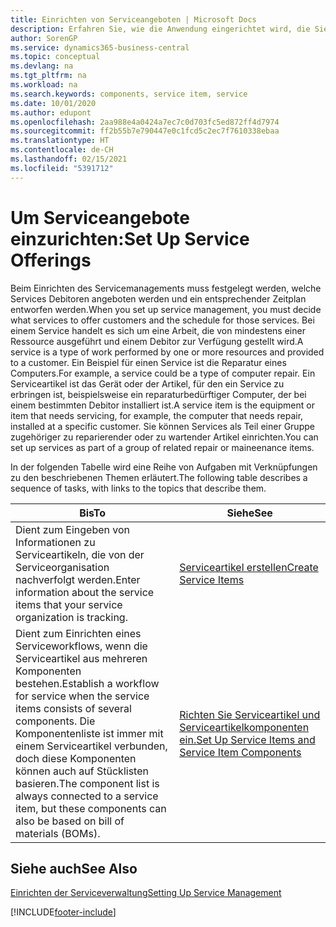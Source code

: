 ```yaml
---
title: Einrichten von Serviceangeboten | Microsoft Docs
description: Erfahren Sie, wie die Anwendung eingerichtet wird, die Sie Ihren Debitoren anbieten.
author: SorenGP
ms.service: dynamics365-business-central
ms.topic: conceptual
ms.devlang: na
ms.tgt_pltfrm: na
ms.workload: na
ms.search.keywords: components, service item, service
ms.date: 10/01/2020
ms.author: edupont
ms.openlocfilehash: 2aa988e4a0424a7ec7c0d703fc5ed872ff4d7974
ms.sourcegitcommit: ff2b55b7e790447e0c1fcd5c2ec7f7610338ebaa
ms.translationtype: HT
ms.contentlocale: de-CH
ms.lasthandoff: 02/15/2021
ms.locfileid: "5391712"
---
```

# <a name="set-up-service-offerings"></a><span data-ttu-id="10737-103">Um Serviceangebote einzurichten:</span><span class="sxs-lookup"><span data-stu-id="10737-103">Set Up Service Offerings</span></span>
<span data-ttu-id="10737-104">Beim Einrichten des Servicemanagements muss festgelegt werden, welche Services Debitoren angeboten werden und ein entsprechender Zeitplan entworfen werden.</span><span class="sxs-lookup"><span data-stu-id="10737-104">When you set up service management, you must decide what services to offer customers and the schedule for those services.</span></span> <span data-ttu-id="10737-105">Bei einem Service handelt es sich um eine Arbeit, die von mindestens einer Ressource ausgeführt und einem Debitor zur Verfügung gestellt wird.</span><span class="sxs-lookup"><span data-stu-id="10737-105">A service is a type of work performed by one or more resources and provided to a customer.</span></span> <span data-ttu-id="10737-106">Ein Beispiel für einen Service ist die Reparatur eines Computers.</span><span class="sxs-lookup"><span data-stu-id="10737-106">For example, a service could be a type of computer repair.</span></span> <span data-ttu-id="10737-107">Ein Serviceartikel ist das Gerät oder der Artikel, für den ein Service zu erbringen ist, beispielsweise ein reparaturbedürftiger Computer, der bei einem bestimmten Debitor installiert ist.</span><span class="sxs-lookup"><span data-stu-id="10737-107">A service item is the equipment or item that needs servicing, for example, the computer that needs repair, installed at a specific customer.</span></span> <span data-ttu-id="10737-108">Sie können Services als Teil einer Gruppe zugehöriger zu reparierender oder zu wartender Artikel einrichten.</span><span class="sxs-lookup"><span data-stu-id="10737-108">You can set up services as part of a group of related repair or maineenance items.</span></span>  
  
<span data-ttu-id="10737-109">In der folgenden Tabelle wird eine Reihe von Aufgaben mit Verknüpfungen zu den beschriebenen Themen erläutert.</span><span class="sxs-lookup"><span data-stu-id="10737-109">The following table describes a sequence of tasks, with links to the topics that describe them.</span></span>  
  
|<span data-ttu-id="10737-110">**Bis**</span><span class="sxs-lookup"><span data-stu-id="10737-110">**To**</span></span>|<span data-ttu-id="10737-111">**Siehe**</span><span class="sxs-lookup"><span data-stu-id="10737-111">**See**</span></span>|  
|------------|-------------|  
|<span data-ttu-id="10737-112">Dient zum Eingeben von Informationen zu Serviceartikeln, die von der Serviceorganisation nachverfolgt werden.</span><span class="sxs-lookup"><span data-stu-id="10737-112">Enter information about the service items that your service organization is tracking.</span></span>|[<span data-ttu-id="10737-113">Serviceartikel erstellen</span><span class="sxs-lookup"><span data-stu-id="10737-113">Create Service Items</span></span>](service-how-to-create-service-items.md)|  
|<span data-ttu-id="10737-114">Dient zum Einrichten eines Serviceworkflows, wenn die Serviceartikel aus mehreren Komponenten bestehen.</span><span class="sxs-lookup"><span data-stu-id="10737-114">Establish a workflow for service when the service items consists of several components.</span></span> <span data-ttu-id="10737-115">Die Komponentenliste ist immer mit einem Serviceartikel verbunden, doch diese Komponenten können auch auf Stücklisten basieren.</span><span class="sxs-lookup"><span data-stu-id="10737-115">The component list is always connected to a service item, but these components can also be based on bill of materials (BOMs).</span></span>|[<span data-ttu-id="10737-116">Richten Sie Serviceartikel und Serviceartikelkomponenten ein.</span><span class="sxs-lookup"><span data-stu-id="10737-116">Set Up Service Items and Service Item Components</span></span>](service-how-setup-service-items.md)|  
  
## <a name="see-also"></a><span data-ttu-id="10737-117">Siehe auch</span><span class="sxs-lookup"><span data-stu-id="10737-117">See Also</span></span>  
[<span data-ttu-id="10737-118">Einrichten der Serviceverwaltung</span><span class="sxs-lookup"><span data-stu-id="10737-118">Setting Up Service Management</span></span>](service-setup-service.md)   

[!INCLUDE[footer-include](includes/footer-banner.md)]
